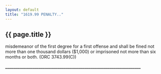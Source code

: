 ```yaml
---
layout: default 
title: "1619.99 PENALTY.."
---
```


{{ page.title }}
----------------
misdemeanor of the first degree for a first offense and shall be fined
not more than one thousand dollars (\$1,000) or imprisoned not more than
six months or both. (ORC 3743.99(C))

**\_\_\_\_\_\_\_\_\_\_\_\_\_\_\_\_\_\_\_\_\_\_\_\_\_\_\_\_\_\_\_\_\_\_\_\_\_\_\_\_\_\_\_\_\_\_\_\_\_\_\_\_\_\_\_\_\_\_\_\_\_\_\_\_\_**
